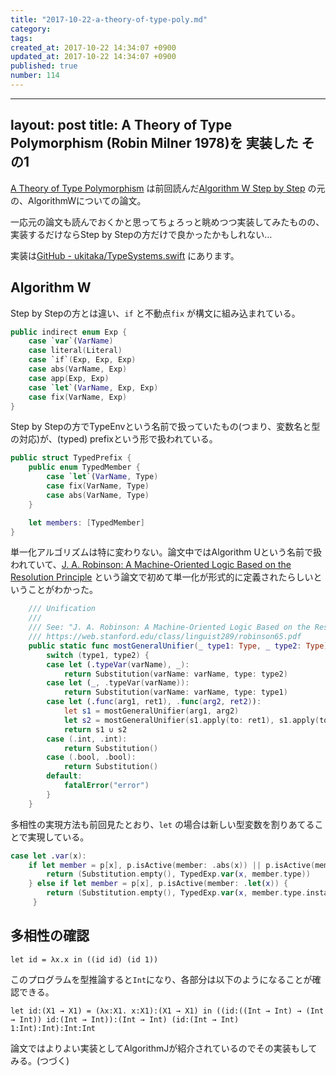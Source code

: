 ```yaml
---
title: "2017-10-22-a-theory-of-type-poly.md"
category: 
tags: 
created_at: 2017-10-22 14:34:07 +0900
updated_at: 2017-10-22 14:34:07 +0900
published: true
number: 114
---
```


---
layout: post
title:  A Theory of Type Polymorphism (Robin Milner 1978)を 実装した その1
---

[A Theory of Type Polymorphism](http://citeseerx.ist.psu.edu/viewdoc/download?doi=10.1.1.67.5276&rep=rep1&type=pdf) は前回読んだ[Algorithm W Step by Step](http://catamorph.de/documents/AlgorithmW.pdf) の元の、AlgorithmWについての論文。

一応元の論文も読んでおくかと思ってちょろっと眺めつつ実装してみたものの、実装するだけならStep by Stepの方だけで良かったかもしれない…

実装は[GitHub - ukitaka/TypeSystems.swift](https://github.com/ukitaka/TypeSystems.swift) にあります。

## Algorithm W

Step by Stepの方とは違い、`if` と不動点`fix` が構文に組み込まれている。

```swift
public indirect enum Exp {
    case `var`(VarName)
    case literal(Literal)
    case `if`(Exp, Exp, Exp)
    case abs(VarName, Exp)
    case app(Exp, Exp)
    case `let`(VarName, Exp, Exp)
    case fix(VarName, Exp)
}
```


Step by Stepの方でTypeEnvという名前で扱っていたもの(つまり、変数名と型の対応)が、(typed) prefixという形で扱われている。

```swift
public struct TypedPrefix {
    public enum TypedMember {
        case `let`(VarName, Type)
        case fix(VarName, Type)
        case abs(VarName, Type)
    }

    let members: [TypedMember]
}
```

単一化アルゴリズムは特に変わりない。論文中ではAlgorithm Uという名前で扱われていて、[J. A. Robinson: A Machine-Oriented Logic Based on the Resolution Principle](https://web.stanford.edu/class/linguist289/robinson65.pdf) という論文で初めて単一化が形式的に定義されたらしいということがわかった。

```swift
    /// Unification
    ///
    /// See: "J. A. Robinson: A Machine-Oriented Logic Based on the Resolution Principle"
    /// https://web.stanford.edu/class/linguist289/robinson65.pdf
    public static func mostGeneralUnifier(_ type1: Type, _ type2: Type) -> Substitution {
        switch (type1, type2) {
        case let (.typeVar(varName), _):
            return Substitution(varName: varName, type: type2)
        case let (_, .typeVar(varName)):
            return Substitution(varName: varName, type: type1)
        case let (.func(arg1, ret1), .func(arg2, ret2)):
            let s1 = mostGeneralUnifier(arg1, arg2)
            let s2 = mostGeneralUnifier(s1.apply(to: ret1), s1.apply(to: ret2))
            return s1 ∪ s2
        case (.int, .int):
            return Substitution()
        case (.bool, .bool):
            return Substitution()
        default:
            fatalError("error")
        }
    }

```

多相性の実現方法も前回見たとおり、`let` の場合は新しい型変数を割りあてることで実現している。

```swift
case let .var(x):
    if let member = p[x], p.isActive(member: .abs(x)) || p.isActive(member: .fix(x)) {
        return (Substitution.empty(), TypedExp.var(x, member.type))
    } else if let member = p[x], p.isActive(member: .let(x)) {
        return (Substitution.empty(), TypedExp.var(x, member.type.instantiate())) // ここ
     }
```


## 多相性の確認

```
let id = λx.x in ((id id) (id 1))
```

このプログラムを型推論すると`Int`になり、各部分は以下のようになることが確認できる。

```
let id:(X1 → X1) = (λx:X1. x:X1):(X1 → X1) in ((id:((Int → Int) → (Int → Int)) id:(Int → Int)):(Int → Int) (id:(Int → Int) 1:Int):Int):Int:Int
```


論文ではよりよい実装としてAlgorithmJが紹介されているのでその実装もしてみる。(つづく)
